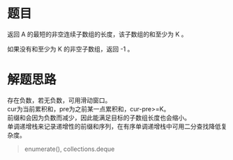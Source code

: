 # 题目
返回 A 的最短的非空连续子数组的长度，该子数组的和至少为 K 。  

如果没有和至少为 K 的非空子数组，返回 -1 。

# 解题思路
存在负数，若无负数，可用滑动窗口。  
cur为当前累积和，pre为之前某一点累积和，cur-pre>=K。  
前缀和会因为负数而减少，因此能满足目标的子数组长度也会缩小。  
单调递增栈来记录递增性的前缀和序列，在有序单调递增栈中可用二分查找降低复杂度。  
>enumerate(), collections.deque